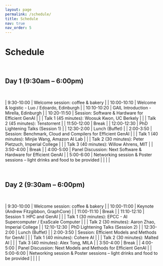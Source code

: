 ```yaml
---
layout: page
permalink: /schedule/
title: Schedule
nav: true
nav_order: 5
---
```

# Schedule

<br>

## Day 1 (9:30am – 6:00pm)

<br>

| 9:30-10:00  | Welcome session: coffee & bakery           |
| 10:00-10:10 | Welcome & logistic - Luo / Edoardo, Edinburgh |
| 10:10-10:20 | GAIL Introduction - Mirella, Edinburgh     |
| 10:20-11:50 | Session: Software & Hardware for Efficient GenAI |
|             | Talk 1 (45 minutes): Woosuk Kwon, UC Berkely |
|             | Talk 2 (45 minutes): Tenstorrent            |
| 11:50-12:00 | Break                                      |
| 12:00-12:30 | PhD Lightening Talks (Session 1)            |
| 12:30-2:00  | Lunch (Buffet)                             |
| 2:00-3:50   | Session: Benchmark, Cloud and Compilers for Efficient GenAI |
|             | Talk 1 (40 minutes): Minjie Wang, Amazon AI Lab |
|             | Talk 2 (30 minutes): Peter Pietzuch, Imperial College |
|             | Talk 3 (40 minutes): Willow Ahrens, MIT     |
| 3:50-4:00   | Break                                      |
| 4:00-5:00   | Panel Discussion: Next Software & Hardware for Efficient GenAI |
| 5:00-6:00   | Networking session & Poster sessions – light drinks and food to be provided |
| | |

<br>

## Day 2 (9:30am – 6:00pm)

<br>

| 9:30-10:00  | Welcome session: coffee & bakery           |
| 10:00-11:00 | Keynote (Andrew Fitzgibbon, GraphCore)     |
| 11:00-11:10 | Break                                      |
| 11:10-12:10 | Session 1: HPC and GenAI                   |
|             | Talk 1 (30 minutes): EPCC - AI Supercomputer / ExaScale Computer |
|             | Talk 2 (30 minutes): Aaron Zhao, Imperial College |
| 12:10-12:30 | PhD Lightening Talks (Session 2)            |
| 12:30-2:00  | Lunch (Buffet)                             |
| 2:00-3:50   | Session: Efficient Models and Methods for GenAI |
|             | Talk 1 (40 minutes): Cohere AI              |
|             | Talk 2 (30 minutes): Malted AI              |
|             | Talk 3 (40 minutes): Alex Tong, MILA        |
| 3:50-4:00   | Break                                      |
| 4:00-5:00   | Panel Discussion: Next Models and Methods for Efficient GenAI |
| 5:00-6:00   | Networking session & Poster sessions – light drinks and food to be provided |
| | |
